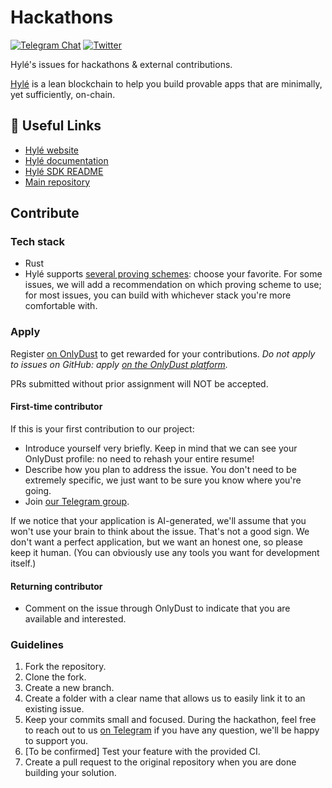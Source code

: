 # Hackathons

[![Telegram Chat][tg-badge]][tg-url]
[![Twitter][twitter-badge]][twitter-url]

Hylé's issues for hackathons &amp; external contributions.

[Hylé](https://hyle.eu) is a lean blockchain to help you build provable apps that are minimally, yet sufficiently, on-chain.

## 📎 Useful Links

- [Hylé website](https://hyle.eu)
- [Hylé documentation](https://docs.hyle.eu/)
- [Hylé SDK README](https://github.com/Hyle-org/hyle/tree/main/crates/contract-sdk)
- [Main repository](https://github.com/Hyle-org/hyle)

## Contribute

### Tech stack

- Rust
- Hylé supports [several proving schemes](https://docs.hyle.eu/developers/general-doc/supported-proving-schemes/): choose your favorite. For some issues, we will add a recommendation on which proving scheme to use; for most issues, you can build with whichever stack you're more comfortable with.

### Apply

Register [on OnlyDust](https://app.onlydust.com/) to get rewarded for your contributions. *Do not apply to issues on GitHub: apply [on the OnlyDust platform](https://app.onlydust.com/).*

PRs submitted without prior assignment will NOT be accepted.

#### First-time contributor

If this is your first contribution to our project:

- Introduce yourself very briefly. Keep in mind that we can see your OnlyDust profile: no need to rehash your entire resume!
- Describe how you plan to address the issue. You don't need to be extremely specific, we just want to be sure you know where you're going.
- Join [our Telegram group](https://t.me/hyle_org).

If we notice that your application is AI-generated, we'll assume that you won't use your brain to think about the issue. That's not a good sign. We don't want a perfect application, but we want an honest one, so please keep it human. (You can obviously use any tools you want for development itself.)

#### Returning contributor

- Comment on the issue through OnlyDust to indicate that you are available and interested.

### Guidelines

1. Fork the repository.
1. Clone the fork.
1. Create a new branch.
1. Create a folder with a clear name that allows us to easily link it to an existing issue.
1. Keep your commits small and focused. During the hackathon, feel free to reach out to us [on Telegram](https://t.me/hyle_org) if you have any question, we'll be happy to support you.
1. [To be confirmed] Test your feature with the provided CI.
1. Create a pull request to the original repository when you are done building your solution.

[twitter-badge]: https://img.shields.io/twitter/follow/hyle_org  
[twitter-url]: https://x.com/hyle_org  
[tg-badge]: https://img.shields.io/endpoint?url=https%3A%2F%2Ftg.sumanjay.workers.dev%2Fhyle_org%2F&logo=telegram&label=chat&color=neon
[tg-url]: https://t.me/hyle_org
